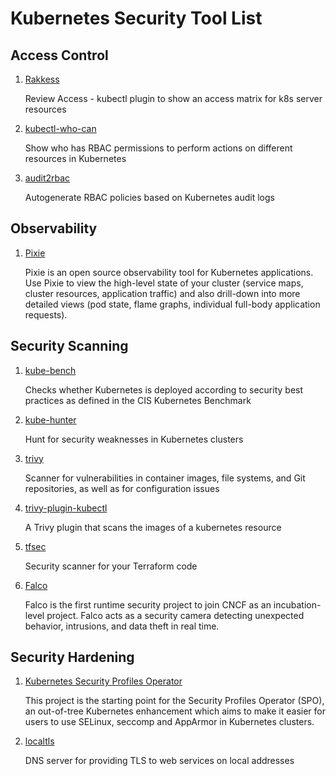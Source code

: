 # Kubernetes Security Tool List

## Access Control

1. [Rakkess](https://github.com/corneliusweig/rakkess)

    Review Access - kubectl plugin to show an access matrix for k8s server resources

1. [kubectl-who-can](https://github.com/aquasecurity/kubectl-who-can)

    Show who has RBAC permissions to perform actions on different resources in Kubernetes

1. [audit2rbac](https://github.com/liggitt/audit2rbac)

    Autogenerate RBAC policies based on Kubernetes audit logs

## Observability

1. [Pixie](https://github.com/pixie-io/pixie)

    Pixie is an open source observability tool for Kubernetes applications. Use Pixie to view the high-level state of your cluster (service maps, cluster resources, application traffic) and also drill-down into more detailed views (pod state, flame graphs, individual full-body application requests).

## Security Scanning

1. [kube-bench](https://github.com/aquasecurity/kube-bench)

    Checks whether Kubernetes is deployed according to security best practices as defined in the CIS Kubernetes Benchmark

1. [kube-hunter](https://github.com/aquasecurity/kube-hunter)

    Hunt for security weaknesses in Kubernetes clusters

1. [trivy](https://github.com/aquasecurity/trivy)

    Scanner for vulnerabilities in container images, file systems, and Git repositories, as well as for configuration issues

1. [trivy-plugin-kubectl](https://github.com/aquasecurity/trivy-plugin-kubectl)

    A Trivy plugin that scans the images of a kubernetes resource

1. [tfsec](https://github.com/aquasecurity/tfsec)

    Security scanner for your Terraform code

1. [Falco](https://falco.org/)

    Falco is the first runtime security project to join CNCF as an incubation-level project. Falco acts as a security camera detecting unexpected behavior, intrusions, and data theft in real time.

## Security Hardening

1. [Kubernetes Security Profiles Operator](https://github.com/kubernetes-sigs/security-profiles-operator)

    This project is the starting point for the Security Profiles Operator (SPO), an out-of-tree Kubernetes enhancement which aims to make it easier for users to use SELinux, seccomp and AppArmor in Kubernetes clusters.

1. [localtls](https://github.com/Corollarium/localtls)

    DNS server for providing TLS to web services on local addresses
